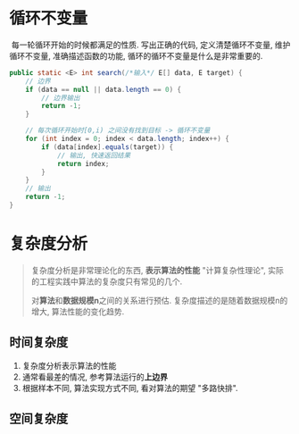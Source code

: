 # 循环不变量
​		每一轮循环开始的时候都满足的性质. 写出正确的代码, 定义清楚循环不变量, 维护循环不变量, 准确描述函数的功能, 循环的循环不变量是什么是非常重要的. 

```java
public static <E> int search(/*输入*/ E[] data, E target) {
    // 边界
    if (data == null || data.length == 0) {
        // 边界输出
        return -1;
    }

    // 每次循环开始时[0,i) 之间没有找到目标 -> 循环不变量
    for (int index = 0; index < data.length; index++) {
        if (data[index].equals(target)) {
            // 输出, 快速返回结果
            return index;
        }
    }
    // 输出
    return -1;
}
```

# 复杂度分析

> 复杂度分析是非常理论化的东西, **表示算法的性能** "计算复杂性理论", 实际的工程实践中算法的复杂度只有常见的几个. 
>
> 对**算法**和**数据规模n**之间的关系进行预估.  复杂度描述的是随着数据规模n的增大, 算法性能的变化趋势. 

## 时间复杂度

1. 复杂度分析表示算法的性能
2. 通常看最差的情况, 参考算法运行的**上边界** 
3. 根据样本不同, 算法实现方式不同, 看对算法的期望 "多路快排". 

## 空间复杂度









